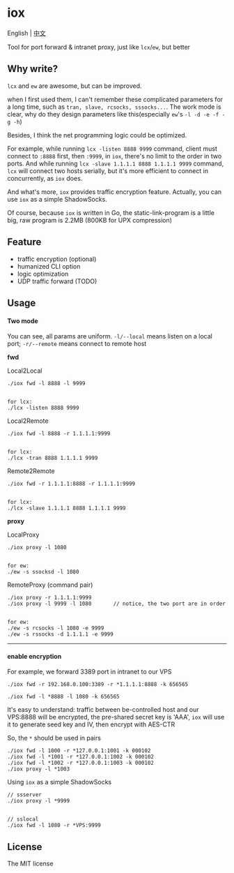 # iox

English | [中文](https://github.com/EddieIvan01/iox/tree/master/docs/README_CN.md)

Tool for port forward & intranet proxy, just like `lcx`/`ew`, but better

## Why write?

`lcx` and `ew` are awesome, but can be improved.

when I first used them, I can't remember these complicated parameters for a long time, such as `tran, slave, rcsocks, sssocks...`. The work mode is clear, why do they design parameters like this(especially `ew`'s `-l -d -e -f -g -h`)

Besides, I think the net programming logic could be optimized. 

For example, while running `lcx -listen 8888 9999` command, client must connect to `:8888` first, then `:9999`, in `iox`, there's no limit to the order in two ports. And while running `lcx -slave 1.1.1.1 8888 1.1.1.1 9999` command, `lcx` will connect two hosts serially, but it's more efficient to connect in concurrently, as `iox` does.

And what's more, `iox` provides traffic encryption feature. Actually, you can use `iox` as a simple ShadowSocks.

Of course, because `iox` is written in Go, the static-link-program is a little big, raw program is 2.2MB (800KB for UPX compression)

## Feature

+ traffic encryption (optional)
+ humanized CLI option
+ logic optimization
+ UDP traffic forward (TODO)

## Usage

#### Two mode

You can see, all params are uniform. `-l/--local` means listen on a local port; `-r/--remote` means connect to remote host

**fwd**

Local2Local

```
./iox fwd -l 8888 -l 9999


for lcx:
./lcx -listen 8888 9999
```

Local2Remote

```
./iox fwd -l 8888 -r 1.1.1.1:9999


for lcx:
./lcx -tran 8888 1.1.1.1 9999
```

Remote2Remote

```
./iox fwd -r 1.1.1.1:8888 -r 1.1.1.1:9999


for lcx:
./lcx -slave 1.1.1.1 8888 1.1.1.1 9999
```

**proxy**

LocalProxy

```
./iox proxy -l 1080


for ew:
./ew -s ssocksd -l 1080
```

RemoteProxy (command pair)

```
./iox proxy -r 1.1.1.1:9999
./iox proxy -l 9999 -l 1080       // notice, the two port are in order


for ew:
./ew -s rcsocks -l 1080 -e 9999
./ew -s rssocks -d 1.1.1.1 -e 9999
```

***

#### enable encryption

For example, we forward 3389 port in intranet to our VPS

```
./iox fwd -r 192.168.0.100:3389 -r *1.1.1.1:8888 -k 656565

./iox fwd -l *8888 -l 1080 -k 656565
```

It's easy to understand: traffic between be-controlled host and our VPS:8888 will be encrypted, the pre-shared secret key is 'AAA', `iox` will use it to generate seed key and IV, then encrypt with AES-CTR

So, the `*` should be used in pairs

```
./iox fwd -l 1000 -r *127.0.0.1:1001 -k 000102
./iox fwd -l *1001 -r *127.0.0.1:1002 -k 000102
./iox fwd -l *1002 -r *127.0.0.1:1003 -k 000102
./iox proxy -l *1003
```

Using `iox` as a simple ShadowSocks

```
// ssserver
./iox proxy -l *9999


// sslocal
./iox fwd -l 1080 -r *VPS:9999
```

## License

The MIT license

